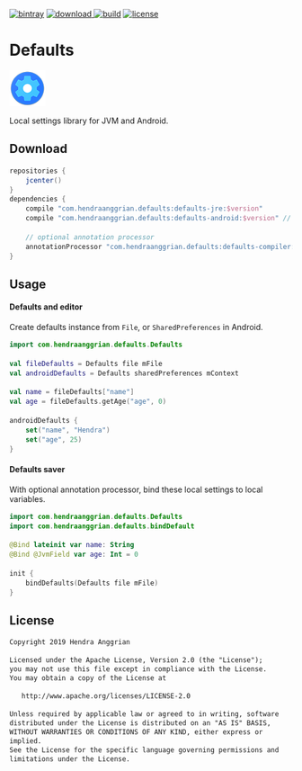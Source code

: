 [![bintray](https://img.shields.io/badge/bintray-defaults-brightgreen.svg)](https://bintray.com/hendraanggrian/defaults)
[![download](https://api.bintray.com/packages/hendraanggrian/tools/local-settings/images/download.svg) ](https://bintray.com/hendraanggrian/tools/local-settings/_latestVersion)
[![build](https://travis-ci.com/hendraanggrian/local-settings.svg)](https://travis-ci.com/hendraanggrian/local-settings)
[![license](https://img.shields.io/badge/license-Apache--2.0-blue.svg)](http://www.apache.org/licenses/LICENSE-2.0)

Defaults
========
![icon](/art/ic_launcher_small.png)

Local settings library for JVM and Android.

Download
--------

```gradle
repositories {
    jcenter()
}
dependencies {
    compile "com.hendraanggrian.defaults:defaults-jre:$version"
    compile "com.hendraanggrian.defaults:defaults-android:$version" // for Android project
    
    // optional annotation processor
    annotationProcessor "com.hendraanggrian.defaults:defaults-compiler:$version" // or kapt
}
```

Usage
-----

#### Defaults and editor

Create defaults instance from `File`, or `SharedPreferences` in Android.

```kotlin
import com.hendraanggrian.defaults.Defaults

val fileDefaults = Defaults file mFile
val androidDefaults = Defaults sharedPreferences mContext

val name = fileDefaults["name"]
val age = fileDefaults.getAge("age", 0)

androidDefaults {
    set("name", "Hendra")
    set("age", 25)
}
```

#### Defaults saver

With optional annotation processor, bind these local settings to local variables.

```kotlin
import com.hendraanggrian.defaults.Defaults
import com.hendraanggrian.defaults.bindDefault

@Bind lateinit var name: String
@Bind @JvmField var age: Int = 0

init {
    bindDefaults(Defaults file mFile)
}
```

License
-------
    Copyright 2019 Hendra Anggrian

    Licensed under the Apache License, Version 2.0 (the "License");
    you may not use this file except in compliance with the License.
    You may obtain a copy of the License at

       http://www.apache.org/licenses/LICENSE-2.0

    Unless required by applicable law or agreed to in writing, software
    distributed under the License is distributed on an "AS IS" BASIS,
    WITHOUT WARRANTIES OR CONDITIONS OF ANY KIND, either express or implied.
    See the License for the specific language governing permissions and
    limitations under the License.